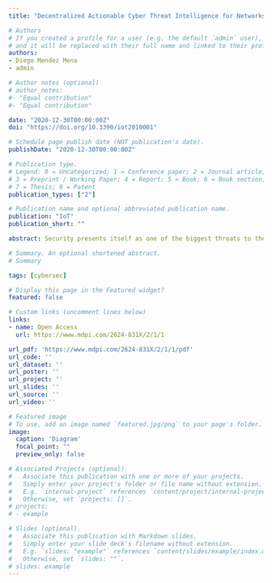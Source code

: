 ```yaml
---
title: "Decentralized Actionable Cyber Threat Intelligence for Networks and the Internet of Things"

# Authors
# If you created a profile for a user (e.g. the default `admin` user), write the username (folder name) here 
# and it will be replaced with their full name and linked to their profile.
authors:
- Diego Mendez Mena
- admin

# Author notes (optional)
# author_notes:
#- "Equal contribution"
#- "Equal contribution"

date: "2020-12-30T00:00:00Z"
doi: "https://doi.org/10.3390/iot2010001"

# Schedule page publish date (NOT publication's date).
publishDate: "2020-12-30T00:00:00Z"

# Publication type.
# Legend: 0 = Uncategorized; 1 = Conference paper; 2 = Journal article;
# 3 = Preprint / Working Paper; 4 = Report; 5 = Book; 6 = Book section;
# 7 = Thesis; 8 = Patent
publication_types: ["2"]

# Publication name and optional abbreviated publication name.
publication: "IoT"
publication_short: ""

abstract: Security presents itself as one of the biggest threats to the enabling and the deployment of the Internet of Things (IoT). Security challenges are evident in light of recent cybersecurity attacks that targeted major internet service providers and crippled a significant portion of the entire Internet by taking advantage of faulty and ill-protected embedded devices. Many of these devices reside at home networks with user-administrators who are not familiar with network security best practices, making them easy targets for the attackers. Therefore, security solutions are needed to navigate the insecure and untrusted public networks by automating protections through affordable and accessible first-hand network information sharing. This paper proposes and implements a proof of concept (PoC) to secure Internet Service Providers (ISPs), home networks, and home-based IoT devices using blockchain technologies. The results obtained support the idea of a distributed cyber threat intelligence data sharing network capable of protecting various stakeholders.

# Summary. An optional shortened abstract.
# Summary

tags: [cybersec]

# Display this page in the Featured widget?
featured: false

# Custom links (uncomment lines below)
links:
- name: Open Access
  url: https://www.mdpi.com/2624-831X/2/1/1

url_pdf: 'https://www.mdpi.com/2624-831X/2/1/1/pdf'
url_code: ''
url_dataset: ''
url_poster: ''
url_project: ''
url_slides: ''
url_source: ''
url_video: ''

# Featured image
# To use, add an image named `featured.jpg/png` to your page's folder. 
image:
  caption: 'Diagram'
  focal_point: ""
  preview_only: false

# Associated Projects (optional).
#   Associate this publication with one or more of your projects.
#   Simply enter your project's folder or file name without extension.
#   E.g. `internal-project` references `content/project/internal-project/index.md`.
#   Otherwise, set `projects: []`.
# projects:
# - example

# Slides (optional).
#   Associate this publication with Markdown slides.
#   Simply enter your slide deck's filename without extension.
#   E.g. `slides: "example"` references `content/slides/example/index.md`.
#   Otherwise, set `slides: ""`.
# slides: example
---
```

